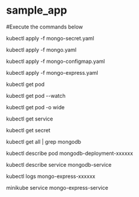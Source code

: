 # sample_app
#Execute the commands below

kubectl apply -f mongo-secret.yaml

kubectl apply -f mongo.yaml

kubectl apply -f mongo-configmap.yaml 

kubectl apply -f mongo-express.yaml


kubectl get pod

kubectl get pod --watch

kubectl get pod -o wide

kubectl get service

kubectl get secret

kubectl get all | grep mongodb


kubectl describe pod mongodb-deployment-xxxxxx

kubectl describe service mongodb-service

kubectl logs mongo-express-xxxxxx

minikube service mongo-express-service
